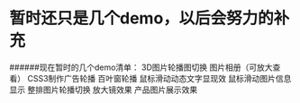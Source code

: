 # 暂时还只是几个demo，以后会努力的补充
######现在暂时的几个demo清单：
3D图片轮播图切换
图片相册（可放大查看）
CSS3制作广告轮播
百叶窗轮播
鼠标滑动动态文字显现效
鼠标滑动图片信息显示
整排图片轮播切换
放大镜效果
产品图片展示效果
